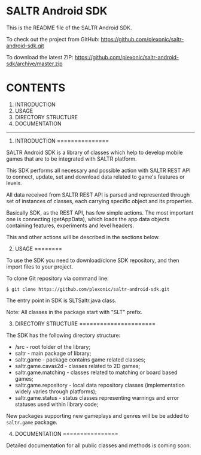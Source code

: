 SALTR Android SDK
=============

This is the README file of the SALTR Android SDK.

To check out the project from GitHub:
<a href="https://github.com/plexonic/saltr-android-sdk.git">https://github.com/plexonic/saltr-android-sdk.git</a>

To download the latest ZIP:
<a href="https://github.com/plexonic/saltr-android-sdk/archive/master.zip">https://github.com/plexonic/saltr-android-sdk/archive/master.zip</a>



CONTENTS
========
1. INTRODUCTION
2. USAGE
3. DIRECTORY STRUCTURE
4. DOCUMENTATION

----

1. INTRODUCTION
===============

SALTR Android SDK is a library of classes which help to develop mobile
games that are to be integrated with SALTR platform.

This SDK performs all necessary and possible action with SALTR REST API to connect, update, set 
and download data related to game's features or levels.

All data received from SALTR REST API is parsed and represented through set of instances of classes, 
each carrying specific object and its properties.

Basically SDK, as the REST API, has few simple actions. The most important one is connecting (getAppData), 
which loads the app data objects containing features, experiments and level headers.

This and other actions will be described in the sections below.


2. USAGE
========

To use the SDK you need to download/clone SDK repository, and then import files to your
project.

To clone Git repository via command line:
```
$ git clone https://github.com/plexonic/saltr-android-sdk.git
```

The entry point in SDK is SLTSaltr.java class.

Note: All classes in the package start with "SLT" prefix.

3. DIRECTORY STRUCTURE
======================

The SDK has the following directory structure:

- /src - root folder of the library;
- saltr - main package of library;
- saltr.game - package contains game related classes;
- saltr.game.cavas2d - classes related to 2D games;
- saltr.game.matching - classes related to matching or board based games;
- saltr.game.repository - local data repository classes (implementation widely varies through platforms);
- saltr.game.status - status classes representing warnings and error statuses used within library code;


New packages supporting new gameplays and genres will be be added to <code>saltr.game</code> package.

4. DOCUMENTATION
================

Detailed documentation for all public classes and methods is coming soon.
